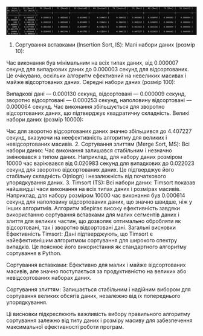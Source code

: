 ![alt text](image-1.png)
1. Сортування вставками (Insertion Sort, IS):
Малі набори даних (розмір 10):

Час виконання був мінімальним на всіх типах даних, від 0.000007 секунд для випадкових даних до 0.000003 секунд для відсортованих. Це очікувано, оскільки алгоритм ефективний на невеликих масивах і майже відсортованих даних.
Середні набори даних (розмір 100):

Випадкові дані — 0.000130 секунд, відсортовані — 0.000009 секунд, зворотно відсортовані — 0.000253 секунд, наполовину відсортовані — 0.000064 секунд. Час виконання збільшується для зворотно відсортованих даних, що підтверджує квадратичну складність.
Великі набори даних (розмір 10000):

Час для зворотно відсортованих даних значно збільшився до 4.407227 секунд, вказуючи на неефективність алгоритму для великих і невідсортованих масивів.
2. Сортування злиттям (Merge Sort, MS):
Всі набори даних:
Час виконання залишався стабільним і незначно змінювався з типом даних. Наприклад, для набору даних розміром 10000 час варіювався від 0.020983 секунд для випадкових до 0.022023 секунд для зворотно відсортованих даних.
Це підтверджує його стабільну складність O(nlogn) і незалежність від початкового упорядкування даних.
3. Timsort (TS):
Всі набори даних:
Timsort показав найшвидші часи виконання на всіх типах даних і розмірах масивів. Наприклад, для набору розміром 10000 час виконання був 0.000614 секунд для наполовину відсортованих даних, що значно швидше, ніж у інших алгоритмів.
Алгоритм зберігає високу ефективність завдяки використанню сортування вставками для малих сегментів даних і злиття для великих частин, що дозволяє оптимально обробляти як відсортовані, так і зворотно відсортовані дані.
Загальні висновки
Ефективність Timsort: Дані підтверджують, що Timsort є найефективнішим алгоритмом сортування для широкого спектру випадків. Це пояснює його використання як стандартного алгоритму сортування в Python.

Сортування вставками: Ефективно для малих і майже відсортованих масивів, але значно поступається за продуктивністю на великих або невідсортованих наборах даних.

Сортування злиттям: Залишається стабільним і надійним вибором для сортування великих обсягів даних, незалежно від їх попереднього упорядкування.

Ці висновки підкреслюють важливість вибору правильного алгоритму сортування залежно від типу даних і розміру масиву для забезпечення максимальної ефективності роботи програм.